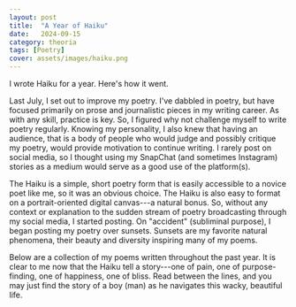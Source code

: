 ```yaml
---
layout: post
title:  "A Year of Haiku"
date:   2024-09-15
category: theoria
tags: [Poetry]
cover: assets/images/haiku.png
---
```


I wrote Haiku for a year. Here's how it went.

Last July, I set out to improve my poetry. I've dabbled in poetry, but have focused primarily on prose and journalistic pieces in my writing career. As with any skill, practice is key. So, I figured why not challenge myself to write poetry regularly. Knowing my personality, I also knew that having an audience, that is a body of people who would judge and possibly critique my poetry, would provide motivation to continue writing. I rarely post on social media, so I thought using my SnapChat (and sometimes Instagram) stories as a medium would serve as a good use of the platform(s).

The Haiku is a simple, short poetry form that is easily accessible to a novice poet like me, so it was an obvious choice. The Haiku is also easy to format on a portrait-oriented digital canvas---a natural bonus. So, without any context or explanation to the sudden stream of poetry broadcasting through my social media, I started posting. On "accident" (subliminal purpose), I began posting my poetry over sunsets. Sunsets are my favorite natural phenomena, their beauty and diversity inspiring many of my poems. 

Below are a collection of my poems written throughout the past year. It is clear to me now that the Haiku tell a story---one of pain, one of purpose-finding, one of happiness, one of bliss. Read between the lines, and you may just find the story of a boy (man) as he navigates this wacky, beautiful life.

<script src="https://cdn.jsdelivr.net/npm/publicalbum@latest/embed-ui.min.js" async></script>
<div class="pa-gallery-player-widget" style="width:100%; height:480px; display:none;"
  data-link="https://photos.app.goo.gl/G42ViiRbB4YckCaV7"
  data-title="Haiku&#39;s"
  data-description="50 new items added to shared album">
  <object data="https://lh3.googleusercontent.com/pw/AP1GczMJRKyC1HStQM3ZxqLO-y1Hss9uIM9VTLB_w4U4BGgPf9MrapQymPYbeZuDvIkf5lSvNpvjJ_E_ZPnXLTGRsVuKiJcnPOm5gmT84hNs3-SYZbs2jyJx=w1920-h1080"></object>
  <object data="https://lh3.googleusercontent.com/pw/AP1GczOHMMw6xiBpE_5gJyND5MnPAB68IoBnQIWCDwwDh2WY8J5ixpbFCdbL3nzTSzuLo8N7wC88y-aQUoTCgy6nx0GrbDjSjMttOyWQsvsTH6goMloaCpIi=w1920-h1080"></object>
  <object data="https://lh3.googleusercontent.com/pw/AP1GczN6ADl6ew3ciJvllOvvrftYOcF0BYID5lXfV25qyCrs_9XSkojTPhrtXd6CKkadKn6p-4ysAcGDZ1928jBKUjw380WqgzefDYxvbtyW05Bg2Ti32yLJ=w1920-h1080"></object>
  <object data="https://lh3.googleusercontent.com/pw/AP1GczO_YT0ZVs9TyZyPEpB1X_JaMzqx0xTpXXI6RlN-smXMgmlopyNbWabuGhnnEmQvBZUs48umCzl6BY0slK8hTJwjIk4BcP-IsFSHr_3wku8hPUflFH4U=w1920-h1080"></object>
  <object data="https://lh3.googleusercontent.com/pw/AP1GczOqCmunxyCbR1wDoI2Sp5gKvvqoOaEZvQMM8tRpMzWjZ2LRAzWT-68NJQWUtjLC8O1goYhqUl8CXwBqR1-dWVS2gJ9cl15ASok7x9y4N_lHrnrJ_AmG=w1920-h1080"></object>
  <object data="https://lh3.googleusercontent.com/pw/AP1GczNNCyge8DN0Gj_9dUzDVDdgslZENNYKxq1U03Kc5Cxz_bVBG_szRmEWmvzp59uDVcQTVOEjgpDxxHbcH4yzPmZWylFqDWyaHZG1kocrF8qxp4JeXwXx=w1920-h1080"></object>
  <object data="https://lh3.googleusercontent.com/pw/AP1GczMKcVxgBPo2UN-8WXzi8-SbJUpZpV1hvGSih5nuMuEE6OmIVzEaRK5jaJtjiSwNqUFE7Njum1TgELF6bxffm90RdKoLzagSVS_zC6OGnGzDrlsPs8Fg=w1920-h1080"></object>
  <object data="https://lh3.googleusercontent.com/pw/AP1GczNj4jVxs3IPdbNtYVlveOOcKNMWbcoXmriSQnmQgzdMqudf_tfIjyxaf0_FhnowFW6EZbxaOijIOQPkM1xSHtiH75PqOqOy1dMjlt7ZfdnFj9vs4M0F=w1920-h1080"></object>
  <object data="https://lh3.googleusercontent.com/pw/AP1GczOFAov3LqKs4KQSXmMB_HKPEUfQE8FL6ztaCw3bY-HSJpJuq4n253kWPUH6QXV3IBfM7QzKVeUPBI2RUADm4TezTP0j5LJsVzhDxgChMduVap3vBG-T=w1920-h1080"></object>
  <object data="https://lh3.googleusercontent.com/pw/AP1GczMzduWz3oc2QqWu983v461gkqOAtLP2uRBpytvacVEuDEto3_Hn5H-m5G10nfTiaYiJ2hM0kEkwY6cMC2xXw-inAP57mdNONmvsTHm10Ry6SFgNdLtS=w1920-h1080"></object>
  <object data="https://lh3.googleusercontent.com/pw/AP1GczOYlajQKfeLWz_JR94alU6jkEedvJaSCE9WW5b4lEUapr9QwjIw7XW-mnNFImsK1h5iuglnVAIMNPEtGkVMlA36q_GzrTXVQiR0_Gx2TGhMUzSs23tv=w1920-h1080"></object>
  <object data="https://lh3.googleusercontent.com/pw/AP1GczMnynWH2GVXo19FNcZwsmNAu-Z1xb1TmacKuu8CyAWAEylfF-b-_cUQEncWIqCz1hxmvALRwXquiotMV1NrkfkCOScPRZQGOJQagoOGbbqyIMTk216P=w1920-h1080"></object>
  <object data="https://lh3.googleusercontent.com/pw/AP1GczMguVSimeP4CKV5O0zUssBF1XRa3cGEOZnbKZT_MIAKuRcvGPaj0K-Jsg8qGJHk6EBUbhkwNo0_gEM6wSy4VePgKoLlwHY5iV875NdHtAlil_pXIcux=w1920-h1080"></object>
  <object data="https://lh3.googleusercontent.com/pw/AP1GczPL_R_36sK5IEhj8F1WRiS5vbF-IxwqoCaJf6NzDDFRajU3Rol5cIyszVhcwoRoQ_2SbXJeSQr1L_Zf7KO-wneyjes08B3rf7JJP6gD0eE5IZhtDluu=w1920-h1080"></object>
  <object data="https://lh3.googleusercontent.com/pw/AP1GczOaBt8XJFrMzOOCCG2YnzScoN9pA56RsP8pbHTYtkOjG5P8WZ3eNVo3IkblPaYr5cOF-ul0KLyldKamFn5K9uE4QjbfxA87NmxxnhKX610hdMnepCux=w1920-h1080"></object>
  <object data="https://lh3.googleusercontent.com/pw/AP1GczMxS3PaWjSZW3r7W5NkBNpBB3HhHNhff7rr48fPf0fB_VNXkFioF0k1qkddNpXWlsxkW4AFOA8_ydvFbxhhsUNDdoUu4tVaTSij7yuc6EWxEY14lKGM=w1920-h1080"></object>
  <object data="https://lh3.googleusercontent.com/pw/AP1GczODT1zECdSPTnLzholeb9QtUg_6Wx-Y7Rf2tsafpiXXvZnMzjSAR6BrRznAm1pjwsfmSJx11j26cKEIRdmyi5rSZC3a-rsllhjY09LWJ6ii_4nrjg76=w1920-h1080"></object>
  <object data="https://lh3.googleusercontent.com/pw/AP1GczMX3KoBrBVRCeZrDgfmfhbIPbfHwjUiuKZrtw9wDCERoSNeJU08u0r5sSfpsD3e6xDOSmZkL00lyWrk7UkRwmiHEX5TSC7G7a8-ZUHxn0vQVS4i7_DU=w1920-h1080"></object>
  <object data="https://lh3.googleusercontent.com/pw/AP1GczN2DJN1nH0QQKonVDu62MHKmlPtbZiSN0DHeGqYQiijBjrsHPN0ZZvz3zXF87BgzN0DQ6RG2Ozb8K4GRv-oIQyCM6zKl4NPfHnL9O_6OWFEBjYcjk0V=w1920-h1080"></object>
  <object data="https://lh3.googleusercontent.com/pw/AP1GczOU7k9Xi2E0oX6esuuq6tSWxHZnbIbtsgXiWCwVnW2htPiMa0P-PsPgys3YJsV9axw23iyTCBTBZzPJlKZ4ptO27da166bDhJRC0uyHkCTWAg_mQwVb=w1920-h1080"></object>
  <object data="https://lh3.googleusercontent.com/pw/AP1GczNdk6jrjq_KS3F4Ywe7iG70K7QxsLk2pa6OljQq4JDt7CB1HNX9R736C8VoWdrrHbFKC10FURan576-Pj0XjvNAFLqExXT4Eny0dJdys-Gixru1ZyQu=w1920-h1080"></object>
  <object data="https://lh3.googleusercontent.com/pw/AP1GczOu3N64hYEEPtlk94JCTSsXnf7ZlofE803JaIvTe93KpjxPge_eZt2rnTAE5rD2Orptx_sEIHRiJ1qvq6KrtHrm8Ta9nzscid6dLD83VMT__ViLXbjE=w1920-h1080"></object>
  <object data="https://lh3.googleusercontent.com/pw/AP1GczPWQAatciEkYhcu7VovEuxrW4EV-aXbuXKXM_4uwGbiSadeWkoSj9ZGOifFf1E6WK7nv_qlbCkOl-vLp4DxZM_CopbpK1ksson4OpsGF0MSFs-onbmt=w1920-h1080"></object>
  <object data="https://lh3.googleusercontent.com/pw/AP1GczPQvSPymaX3S8_t9RGtw6afgS4KP5fgw7IEUlZtjUzBQ_FaIu0XJhqKAgab8qq_mSekTudzzOnSMF0D17-bJSTeCbQj12oE-zllgoD9bZa7xQfyosiA=w1920-h1080"></object>
  <object data="https://lh3.googleusercontent.com/pw/AP1GczPwX7--CHkoB_lAvqK-ePhqmaFB74I7sByaKXTpbz5YdNRs30-30R4_DvJvqI4ucKvj48_g4DC6fLIBMYcxWVSPNu_sucRmOrtwjmmhIPEAGgHnPa05=w1920-h1080"></object>
  <object data="https://lh3.googleusercontent.com/pw/AP1GczMtzFNIZScf1pJjc3ZIGHTZGZDHqlJsrVARQYo34z6Mc72XoAXybUQYue8i763JAAfXaprPnuB-G4v_jOKQHRm44_upzOOysTL5m1BeABPhCmKBKT0s=w1920-h1080"></object>
  <object data="https://lh3.googleusercontent.com/pw/AP1GczNk-1MFag8Kh01bA_kaNJJ3pI9llCeORbL1yD0HGUcJ9OvS4HjbcryrBfWGJdExlfUv9AQPx5-j6o3xPY5V2YO5GD5UmcJnq1Q3q8UWmIVvzKxfoD5n=w1920-h1080"></object>
  <object data="https://lh3.googleusercontent.com/pw/AP1GczOK94h2qPWdWjeF0QlKd3JXvk9SdJjFH4BnbrKbwP9B1JZUrurmUiAj8Q18oLZ-o3aFoepn2QmnSMsBZppLDC1D9dudJIRxNAkJV6Rc1oRLRxYVzyUL=w1920-h1080"></object>
  <object data="https://lh3.googleusercontent.com/pw/AP1GczO3x_DxL8tCRbe49BzMrR1jPpRpCurAC9W_Ols1DMSCotN6LbExcvW7sRCZaW34W3zsULSp1zi6mrIxPA6R2PmPKttqKWdRQnuPUq9MYQpi9K1o_Mvn=w1920-h1080"></object>
  <object data="https://lh3.googleusercontent.com/pw/AP1GczND5zYOvAUtG_HViivZOLsvsV-abfe0u1vkv1EhFZKzU4KJWCj3z-QFA-5N1lgJp1c7rPVqo5y1-44owWSxpVXHYaJY2CBDbY0bsXMU7zWMQRW5AVF3=w1920-h1080"></object>
  <object data="https://lh3.googleusercontent.com/pw/AP1GczOU1WAbH5ZzKd2c7E2E4P1yfwREoADscBioBNDitGdgwPBivOJDOYI8dtKlEM_MXLBkeN3C09Sr87gVMvOFfcoLs9pg9WZr5tB-5Qi7bpLvD01EX7p3=w1920-h1080"></object>
  <object data="https://lh3.googleusercontent.com/pw/AP1GczPYo7OXUfUdWSoIVBP7B2HkPaYve1F1baZesJ2LjYffmVw3BaHD52oBD5K9sShBPbgoUvVTOAntx8eiLIZiPUz2LDXVFUSck6477JVNzA0Wj_7i-M4c=w1920-h1080"></object>
  <object data="https://lh3.googleusercontent.com/pw/AP1GczMrDSO1S1GHna1V7jjMogNQ7gJuXA9dzNRbXViNmieVwR5gmuhS_pRn0Z9RWTilyvjtNoa8d4QySj7e7Mw1ZXS3EkUGiaDeXoiXRfgbwswd5cDpsNvp=w1920-h1080"></object>
  <object data="https://lh3.googleusercontent.com/pw/AP1GczOb1PKdcebNjhEas6B0jLNbG9WKAP1zbNBHQvt0LhoSGFKpkH4sdmC0OpxKcmcRGrhKhYuXScn8EqPJ2S6Adf4K-QxBfzCLDxnlpoFJHV9_uzjOiHUs=w1920-h1080"></object>
  <object data="https://lh3.googleusercontent.com/pw/AP1GczOBsFm96mDDUm32owCxi-QbrRyrLB7emHSYUvbpqsUmH8hlu1edp3PevPLA2FdcRtv0h_wTesczVIRjeZvC4rXvYWH9YeGVvYxiE-lo2Dr7z7eozmSV=w1920-h1080"></object>
  <object data="https://lh3.googleusercontent.com/pw/AP1GczMTVnNzwVqA_1yeofpOyqN8QB2PsPTxBglM1Nhm1etFHWxsioooFpIW5XFEpPVB4KNCzGtzelF0GWSkneRHfhJaZU-X2k8-nSqPwGP4613kYoASRRLN=w1920-h1080"></object>
  <object data="https://lh3.googleusercontent.com/pw/AP1GczORxR_FlZ-322z9K7nZDNdXOlFeXbj7dsxOljKMzHd37P1gMwYEtkUzVTddXBU_IGM_h6vkOzHC2hjHD6A7jvwISWEaRYGHnbYbhYZZ0a9X_YkWEUdG=w1920-h1080"></object>
  <object data="https://lh3.googleusercontent.com/pw/AP1GczNqEslxwdBgZtx9Boh8fbdZqRxXKhaXhvNrF7wv1roR9yoLdrv80J0BDC0nMOqjSISThvVaT7mV_aICBmvWlO9jmVUdU2uUi7Ly1_MCq20EEv0AgUFW=w1920-h1080"></object>
  <object data="https://lh3.googleusercontent.com/pw/AP1GczNu8DaPbIfvQZm5w0gLZz9fFJdUf3N3NHXurbejtzNxun8_oyB07OduF9TczjUbImlCu4-xk4bB7k9iKSiH2WWy4iKGmLdQfixO5qCuVBj88PR-EhnX=w1920-h1080"></object>
  <object data="https://lh3.googleusercontent.com/pw/AP1GczN5OPFgqmSzEWcLqRNAfWzk7r4ZJMnqKqv0N2bpV19ULMnhF2720XmycDmV-ljm7ntqU7BsKMNGRQFt5SCov4o7qHqDDCsruPTMUj3ZAUG-JHsKGrZp=w1920-h1080"></object>
  <object data="https://lh3.googleusercontent.com/pw/AP1GczMlDNo0NfD3P5j2BxwmxsrtXZu_2QPQnLVeuw4OVp4TMDeu4L2Al22QIKC6C5vLcgUipO-mFoscp52k08rw_aAA7GNIcIApRejS-H0NGTKnCAxNgmc5=w1920-h1080"></object>
  <object data="https://lh3.googleusercontent.com/pw/AP1GczNGBmN_3hq8i2Ha82tyn91zEqvo0_gYhyLIlETWN3Ds2kTlQnRnqcaZSiEijIdnAwxKC7mN1Fs978R8BYhb9itintwH8zc-bxqP80Y9nMzXPA3fZDYj=w1920-h1080"></object>
  <object data="https://lh3.googleusercontent.com/pw/AP1GczOfTRqIBkJAlxmJ4bbtVGgv-MzHm6h0SBVB0T-sl-39bZ6U4Fz0VbVMjciXJ3nt7ESe2FTY7QUyYZ38JtiyFSyIepZdH4Q36mfulStJ82xlCSV2nIpg=w1920-h1080"></object>
  <object data="https://lh3.googleusercontent.com/pw/AP1GczMAOpyc_0uecthb3NRe8P1QSrdcWuulA1DMHyZFpgyjlDMZyw-I0i3Q_CvQGG4ive_kz3-bM8P8z9_XTWXJnGZ_59Lp0Wi4r9RJIRKRVoaY9tz2DA1O=w1920-h1080"></object>
  <object data="https://lh3.googleusercontent.com/pw/AP1GczO5PT6mGKU9JnGLila83d1eglGPIH8ScVZW4I1sUOxJ5ieUtqAr3BhM3uoKr3BEfv86jtOQ-Xnq58ur86QZ5AmynJEwkR8DwTTvLFD5UUGcN_zgyZhI=w1920-h1080"></object>
  <object data="https://lh3.googleusercontent.com/pw/AP1GczONupGTGVt2Q0zbxmszoM69JwfwCFcTlOhY8vXY4wV_cecfCcFzWiH1hHy8zddjR1kFexqA-FwL_SsTgdFkhhK8gzuJ2z2A-IlTqZPumM_n0EVeTHPn=w1920-h1080"></object>
  <object data="https://lh3.googleusercontent.com/pw/AP1GczOcQxjqO34JKE8PP6qjHf54g5QnG1HMXwdisZ_Ah-Ha9Q3vv3XoURj0-K2PNDjrW7_dTcd4QgFroDcUBaoRzcT59P7SLnedVbQW11rYz6OSm_FTUX8C=w1920-h1080"></object>
  <object data="https://lh3.googleusercontent.com/pw/AP1GczNGrBphlWpolXFQXr0KdFEm97iF6vkVN6t-kYvWCA9uiJT3knEiwdghpzAABawQYbAJrXp2mlGHgXAKx-Iq5DlX1O9uagut41VNyI5Pfp1uLPipjQJX=w1920-h1080"></object>
  <object data="https://lh3.googleusercontent.com/pw/AP1GczN0QWx6AwFZa9dR2PhecRprrJT_bphlVJDW71F8xOoFgtpUicVYzYz-94kTvlfgm2ptsUOdd5tFb-azO6rmgRyeWMwe0zY3gsBmlwdYYXPq56dnBkhu=w1920-h1080"></object>
  <object data="https://lh3.googleusercontent.com/pw/AP1GczPXTQrU5XNTzidf4FjFfrgNuDdgDe9ZDfb2IAn9YtC1ZiQ0SIMqKibGqoQC1qgaNxko7qL1KlVSuRzZJqHvR4TFgov68wHKYSPWhUg1H53KAtconp9d=w1920-h1080"></object>
</div>

